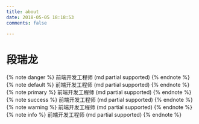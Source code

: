 ```yaml
---
title: about
date: 2018-05-05 18:18:53
comments: false

---
```


# 段瑞龙


{% note danger %} 前端开发工程师 (md partial supported) {% endnote %}
{% note default %} 前端开发工程师 (md partial supported) {% endnote %}
{% note primary %} 前端开发工程师 (md partial supported) {% endnote %}
{% note success %} 前端开发工程师 (md partial supported) {% endnote %}
{% note warning %} 前端开发工程师 (md partial supported) {% endnote %}
{% note info %} 前端开发工程师 (md partial supported) {% endnote %}
